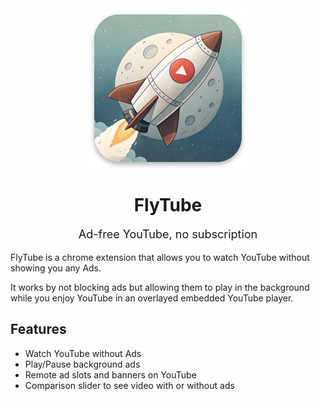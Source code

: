 <div align="center">
<img src="/public/icons/128.png" />
<h1>FlyTube</h1>
<p style="font-size: 18px;">Ad-free YouTube, no subscription</p>
</div>

FlyTube is a chrome extension that allows you to watch YouTube without showing you any Ads.

It works by not blocking ads but allowing them to play in the background while you enjoy YouTube in an overlayed embedded YouTube player.

## Features

- Watch YouTube without Ads
- Play/Pause background ads
- Remote ad slots and banners on YouTube
- Comparison slider to see video with or without ads
